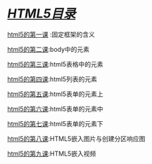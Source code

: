 # ***<u>HTML5目录</u>***

[html5的第一课](./first.html) :固定框架的含义

[html5的第二课](./second.md):body中的元素

[html5的第三课](./3.md):html5表格中的元素

[html5的第四课](https://los23kgs.github.io/record/html/4.html):html5列表的元素

[html5的第五课](https://los23kgs.github.io/record/html/5.html):html5表单的元素上

[html5的第六课](https://los23kgs.github.io/record/html/6.html):html5表单的元素中

[html5的第七课](https://los23kgs.github.io/record/html/7.html):html5表单的元素下

[html5的第八课](https://los23kgs.github.io/record/html/8.html):HTML5嵌入图片与创建分区响应图

[html5的第九课](https://los23kgs.github.io/record/html/9.html):HTML5嵌入视频

